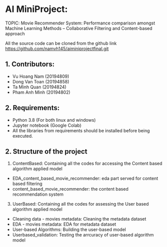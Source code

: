 # AI MiniProject: 

TOPIC: Movie Recommender System: Performance comparison amongst Machine Learning Methods – Collaborative Filtering and Content-based approach

All the source code can be cloned from the github link 
https://github.com/namvh145/aiminiprojectfinal.git

## 1. Contributors:

- Vu Hoang Nam (20194809)
- Dong Van Toan (20194858)
- Ta Minh Quan (20194824)
- Pham Anh Minh (20194802)

## 2. Requirements:
- Python 3.8 (For both linux and windows)
- Jupyter notebook (Google Colab)
- All the libraries from requirements should be installed before being 
executed.

## 2. Structure of the project
1. ContentBased: Containing all the codes for accessing the Content based algorithm applied model
- EDA_content_based_movie_recommender: eda part served for content based filtering
- content_based_movie_recommender: the content based recommendation system
3. UserBased: Containing all the codes for assessing the User based algorithm applied model
- Cleaning data - movies metadata: Cleaning the metadata dataset
- EDA - movies metadata: EDA for metadata dataset 
- User-based Algorithms: Building the user-based model
- Userbased_validation: Testing the arrcuracy of user-based algorithm model 
